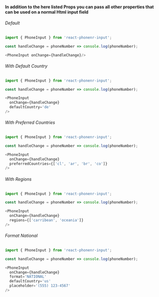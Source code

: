 
#### In addition to the here listed Props you can pass all other properties that can be used on a normal Html input field

###### Default
```js
import { PhoneInput } from 'react-phonenr-input';

const handleChange = phoneNumber => console.log(phoneNumber);

<PhoneInput onChange={handleChange}/>
```

###### With Default Country
```js
import { PhoneInput } from 'react-phonenr-input';

const handleChange = phoneNumber => console.log(phoneNumber);

<PhoneInput
  onChange={handleChange}
  defaultCountry='de'
/>
```


###### With Preferred Countries
```js
import { PhoneInput } from 'react-phonenr-input';

const handleChange = phoneNumber => console.log(phoneNumber);

<PhoneInput
  onChange={handleChange}
  preferredCountries={['cl', 'ar', 'br', 'co']}
/>
```


###### With Regions
```js
import { PhoneInput } from 'react-phonenr-input';

const handleChange = phoneNumber => console.log(phoneNumber);

<PhoneInput
  onChange={handleChange}
  regions={['carribean', 'oceania']}
/>
```

###### Format National
```js
import { PhoneInput } from 'react-phonenr-input';

const handleChange = phoneNumber => console.log(phoneNumber);

<PhoneInput
  onChange={handleChange}
  format='NATIONAL'
  defaultCountry='us'
  placeholder='(555) 123-4567'
/>
```


